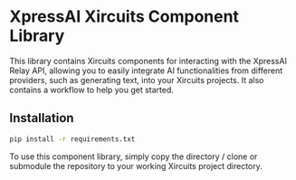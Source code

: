 # XpressAI Xircuits Component Library

This library contains Xircuits components for interacting with the XpressAI Relay API, allowing you to easily integrate AI functionalities from different providers, such as generating text, into your Xircuits projects. It also contains a workflow to help you get started.


## Installation

```bash
pip install -r requirements.txt
```

To use this component library, simply copy the directory / clone or submodule the repository to your working Xircuits project directory.
